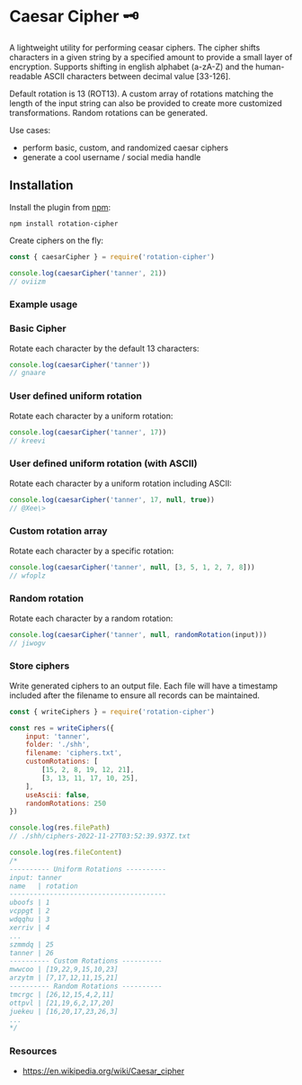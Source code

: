 # Caesar Cipher 🗝️
A lightweight utility for performing ceasar ciphers. The cipher shifts characters in a given string by a specified amount to provide a small layer of encryption. Supports shifting in english alphabet (a-zA-Z) and the human-readable ASCII characters between decimal value [33-126].

Default rotation is 13 (ROT13). A custom array of rotations matching the length of the input string can also be provided to create more customized transformations. Random rotations can be generated.

Use cases:
- perform basic, custom, and randomized caesar ciphers
- generate a cool username / social media handle

## Installation
Install the plugin from [npm](https://www.npmjs.com/package/rotation-cipher):

```shell
npm install rotation-cipher
```

Create ciphers on the fly:

```js
const { caesarCipher } = require('rotation-cipher')

console.log(caesarCipher('tanner', 21))
// oviizm
```

### Example usage

### Basic Cipher
Rotate each character by the default 13 characters:
```js
console.log(caesarCipher('tanner'))
// gnaare
```

### User defined uniform rotation
Rotate each character by a uniform rotation:
```js
console.log(caesarCipher('tanner', 17))
// kreevi
```

### User defined uniform rotation (with ASCII)
Rotate each character by a uniform rotation including ASCII:
```js
console.log(caesarCipher('tanner', 17, null, true))
// @Xee\>
```

### Custom rotation array
Rotate each character by a specific rotation:
```js
console.log(caesarCipher('tanner', null, [3, 5, 1, 2, 7, 8]))
// wfoplz
```

### Random rotation
Rotate each character by a random rotation:
```js
console.log(caesarCipher('tanner', null, randomRotation(input)))
// jiwogv
```

### Store ciphers
Write generated ciphers to an output file. Each file will have a timestamp included after the filename to ensure all records can be maintained.

```js
const { writeCiphers } = require('rotation-cipher')

const res = writeCiphers({
    input: 'tanner',
    folder: './shh',
    filename: 'ciphers.txt',
    customRotations: [
        [15, 2, 8, 19, 12, 21],
        [3, 13, 11, 17, 10, 25],
    ],
    useAscii: false,
    randomRotations: 250
})

console.log(res.filePath)
// ./shh/ciphers-2022-11-27T03:52:39.937Z.txt

console.log(res.fileContent)
/* 
---------- Uniform Rotations ----------
input: tanner
name   | rotation
---------------------------------------
uboofs | 1
vcppgt | 2
wdqqhu | 3
xerriv | 4
...
szmmdq | 25
tanner | 26
---------- Custom Rotations ----------
mwwcoo | [19,22,9,15,10,23]
arzytm | [7,17,12,11,15,21]
---------- Random Rotations ----------
tmcrgc | [26,12,15,4,2,11]
ottpvl | [21,19,6,2,17,20]
juekeu | [16,20,17,23,26,3]
...
*/
```

### Resources
- https://en.wikipedia.org/wiki/Caesar_cipher